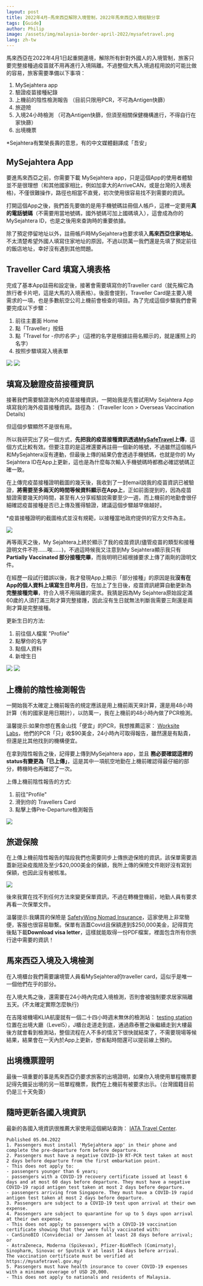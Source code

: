 ```yaml
---
layout: post
title: 2022年4月—馬來西亞解除入境管制，2022年馬來西亞入境經驗分享
tags: [Guide]
author: Philip
image: /assets/img/malaysia-border-april-2022/mysafetravel.png
lang: zh-tw
---
```


馬來西亞在2022年4月1日起重開邊境，解除所有針對外國人的入境管制，旅客只要完整接種過疫苗就不用再進行入境隔離。不過整個大馬入境過程用說的可能比做的容易，旅客需要準備以下事項：

1. MySejahtera app 
2. 驗證疫苗接種紀錄
3. 上機前的陰性檢測報告 （目前只限用PCR，不可為Antigen快篩）
4. 旅遊險 
5. 入境24小時檢測 （可為Antigen快篩，但須至相關保健機構進行，不得自行在家快篩）
6. 出境機票

*Sejahtera有繁榮長壽的意思，有的中文媒體翻譯成「吾安」

## MySejahtera App

要進馬來西亞之前，你需要下載 MySejahtera app，只是這個App的使用者體驗並不是很理想（和其他國家相比，例如加拿大的ArriveCAN，或是台灣的入境表格)，不僅很難操作，路徑也相當不直覺，初次使用很容易找不到需要的資訊。

打開這個App之後，我們首先要做的是用手機號碼註冊個人帳戶，這裡一定要用**真的電話號碼**（不需要用當地號碼，國外號碼可加上國碼填入），這會成為你的 MySejahtera ID，也是之後用來查詢時的重要依據。

除了預定停留地址以外，註冊帳戶時MySejahtera也要求填入**馬來西亞住家地址**。不太清楚希望外國人填寫住家地址的原因，不過以防萬一我們還是先填了預定前往的飯店地址，幸好沒有遇到其他問題。

## Traveller Card 填寫入境表格
完成了基本App註冊和設定後，接著會需要填寫你的Traveller card（就先稱它為旅行者卡片吧，這是大馬的入境表格）。後面會提到，Traveller Card是主要入境需求的一項，也是多數航空公司上機前會檢查的項目。為了完成這個步驟我們會需要完成以下步驟：

1. 前往主畫面 Home
2. 點「Traveller」按鈕
3. 點「Travel for *-你的名字-*」（這裡的名字是根據註冊名顯示的，就是護照上的名字）
4. 按照步驟填寫入境表單

![](/assets/img/malaysia-border-april-2022/traveller-icon.jpg)
![](/assets/img/malaysia-border-april-2022/traveller.jpg)

## 填寫及驗證疫苗接種資訊

接著我們需要驗證海外的疫苗接種資訊，一開始我是先嘗試用My Sejahtera App填寫我的海外疫苗接種資訊。路徑為： (Traveller Icon > Overseas Vaccination Details)
 
但這個步驟顯然不是很有用。

所以我研究出了另一個方式，**先把我的疫苗接種資訊透過[MySafeTravel](https://www.mysafetravel.gov.my/)上傳**，這個方式比較有效。但要注意的是這裡還要再註冊一個新的帳號，不過雖然這個帳戶和MySejahtera沒有連動，但最後上傳的結果仍會透過手機號碼，也就是你的 My Sejahtera ID在App上更新，這也是為什麼每次輸入手機號碼時都務必確認號碼正確一致。

在上傳完疫苗接種證明截圖的幾天後，我收到了一封email說我的疫苗資訊已被驗證，**將需要至多兩天的時間等候資料顯示在App上**，正如前面提到的，因為疫苗驗證需要幾天的時間，甚至有人分享經驗說需要至少一週，而上機前的地勤會很仔細確認疫苗接種是否已上傳及獲得驗證，建議這個步驟越早做越好。

*疫苗接種證明的截圖格式並沒有規範，以接種當地政府提供的官方文件為主。

![](/assets/img/malaysia-border-april-2022/vaccine-status.png)

再等兩天之後，My Sejahtera上終於顯示了我的疫苗資訊(儘管疫苗的類型和接種證明文件不符……唉……)，不過這時候我又注意到My Sejahtera顯示我只有 **Partially Vaccinated 部分接種完畢**，而我明明已經根據要求上傳了兩劑的證明文件。

在經歷一段試行錯誤以後，我才發現App上顯示「部分接種」的原因是我**沒有在App的個人資料上填寫生日年月日**，在加上了生日後，疫苗資訊總算自動更新為**完整接種完畢**，符合入境不用隔離的需求。我猜是因為My Sejahtera原始設定滿60歲的人須打滿三劑才算完整接踵，因此沒有生日就無法判斷我需要三劑還是兩劑才算是完整接種。 

更新生日的方法:

1. 前往個人檔案 "Profile"
2. 點擊你的名字
3. 點個人資料
4. 新增生日

![](/assets/img/malaysia-border-april-2022/profile.jpg)
![](/assets/img/malaysia-border-april-2022/settings.jpg)

## 上機前的陰性檢測報告

一開始我不太確定上機前報告的規定應該是用上機前兩天來計算，還是用48小時計算（有的國家是用日期計），以防萬一，我在上機前的48小時內做了PCR檢測。

溫馨提示:如果你想在舊金山找「便宜」的PCR，我想推薦這家： [Worksite Labs](https://worksitelabs.com/scheduling/)，他們的PCR「只」收$90美金，24小時內可取得報告，雖然還是有點貴，但還是比其他找到的機構便宜。 

在拿到陰性報告之後，記得要上傳到MySejahtera app，並且 **務必要確認這裡的status有變更為「已上傳」**，這是其中一項航空地勤在上機前確認得最仔細的部分，轉機時也再確認了一次。

上傳上機前陰性報告的方式:
1. 前往"Profile"
2. 滑到你的 Travellers Card
3. 點擊上傳Pre-Departure檢測報告

![](/assets/img/malaysia-border-april-2022/traveller-card.jpg)

## 旅遊保險

在上傳上機前陰性報告的階段我們也需要同步上傳旅遊保險的資訊，該保單需要涵蓋新冠染疫風險及至少$20,000美金的保額，我所上傳的保險文件剛好沒有寫到保額，也因此沒有被核准。

![](/assets/img/malaysia-border-april-2022/insurance.png)

後來我實在找不到任何方法來變更保單資訊，不過在轉機登機前，地勤人員有要求再看一次保單文件。

溫馨提示:我購買的保險是 [SafetyWing Nomad Insurance](https://safetywing.com/nomad-insurance)，這家使用上非常簡便，客服也很容易聯繫。保單有涵蓋Covid且保額達到$250,000美金，記得買完後點下載**Download visa letter**，這樣就能取得一份PDF檔案，裡面包含所有你旅行途中需要的資訊！

## 馬來西亞入境及入境檢測

在入境櫃台我們需要讓境管人員看MySejahtera的traveller card，這似乎是唯一一個他們在乎的部分。 

在入境大馬之後，還需要在24小時內完成入境檢測，否則會被強制要求居家隔離五天。(不太確定實際怎麼執行)

在吉隆坡機場KLIA航廈就有一個二十四小時週末無休的檢測站： [testing station](https://airport.doctor2u.my/) 位置在出境大廳（Level5），J櫃台走道走到底，通過鼎泰豐之後繼續走到大樓最後方就會看到檢測站，整個流程在人不多的情況下很快就結束了，不需要現場等候結果，結果會在一天內於App上更新，想省點時間還可以提前線上預約。 

## 出境機票證明

最後一項重要的事是馬來西亞仍要求旅客的出境證明，如果你入境使用單程機票要記得先備妥出境的另一班單程機票，我們在上機前有被要求出示。（台灣國籍目前仍是三十天免簽）

## 隨時更新各國入境資訊

最新的各國入境資訊很推薦大家使用這個網站查詢： [IATA Travel Center](https://www.iatatravelcentre.com/world.php).

```
Published 05.04.2022
1. Passengers must install 'MySejahtera app' in their phone and complete the pre-departure form before departure.
2. Passengers must have a negative COVID-19 RT-PCR test taken at most 2 days before departure from the first embarkation point.
- This does not apply to:
- passengers younger than 6 years;
- passengers with a COVID-19 recovery certificate issued at least 6 days and at most 60 days before departure. They must have a negative COVID-19 rapid antigen test taken at most 2 days before departure.
- passengers arriving from Singapore. They must have a COVID-19 rapid antigen test taken at most 2 days before departure.
3. Passengers are subject to a COVID-19 test upon arrival at their own expense.
4. Passengers are subject to quarantine for up to 5 days upon arrival at their own expense.
- This does not apply to passengers with a COVID-19 vaccination certificate showing that they were fully vaccinated with:
- CanSinoBIO (Convidecia) or Janssen at least 28 days before arrival; or
- AstraZeneca, Moderna (Spikevax), Pfizer-BioNTech (Comirnaty), Sinopharm, Sinovac or Sputnik V at least 14 days before arrival.
The vaccination certificate must be verified at https://mysafetravel.gov.my/
5. Passengers must have health insurance to cover COVID-19 expenses with a minimum coverage of USD 20,000.
- This does not apply to nationals and residents of Malaysia.
```
